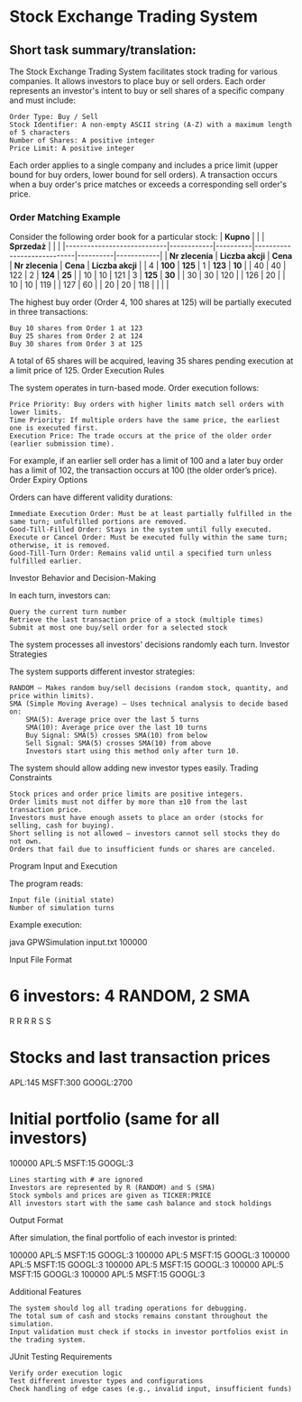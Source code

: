 # Stock Exchange Trading System

## Short task summary/translation:

The Stock Exchange Trading System facilitates stock trading for various companies. It allows investors to place buy or sell orders. Each order represents an investor's intent to buy or sell shares of a specific company and must include:

    Order Type: Buy / Sell
    Stock Identifier: A non-empty ASCII string (A-Z) with a maximum length of 5 characters
    Number of Shares: A positive integer
    Price Limit: A positive integer

Each order applies to a single company and includes a price limit (upper bound for buy orders, lower bound for sell orders). A transaction occurs when a buy order's price matches or exceeds a corresponding sell order's price.
### Order Matching Example

Consider the following order book for a particular stock:
| **Kupno**                  |            |          | **Sprzedaż**              |          |            |
|----------------------------|------------|----------|----------------------------|----------|------------|
| **Nr zlecenia**            | **Liczba akcji** | **Cena**  | **Nr zlecenia**            | **Cena**  | **Liczba akcji** |
| 4                          | **100**     | **125**  | 1                          | **123**  | **10**     |
| 40                         |  40     | 122         | 2                          | **124**  | **25**     |
| 10                         |  10      | 121         | 3                          | **125**  | **30**     |
| 30                         |  30     | 120         |                       | 126      | 20         |
| 10                         |   10     |  119        |                       | 127      | 60         |
| 20                         |     20   |  118        |                            |          |            |

The highest buy order (Order 4, 100 shares at 125) will be partially executed in three transactions:

    Buy 10 shares from Order 1 at 123
    Buy 25 shares from Order 2 at 124
    Buy 30 shares from Order 3 at 125

A total of 65 shares will be acquired, leaving 35 shares pending execution at a limit price of 125.
Order Execution Rules

The system operates in turn-based mode. Order execution follows:

    Price Priority: Buy orders with higher limits match sell orders with lower limits.
    Time Priority: If multiple orders have the same price, the earliest one is executed first.
    Execution Price: The trade occurs at the price of the older order (earlier submission time).

For example, if an earlier sell order has a limit of 100 and a later buy order has a limit of 102, the transaction occurs at 100 (the older order’s price).
Order Expiry Options

Orders can have different validity durations:

    Immediate Execution Order: Must be at least partially fulfilled in the same turn; unfulfilled portions are removed.
    Good-Till-Filled Order: Stays in the system until fully executed.
    Execute or Cancel Order: Must be executed fully within the same turn; otherwise, it is removed.
    Good-Till-Turn Order: Remains valid until a specified turn unless fulfilled earlier.

Investor Behavior and Decision-Making

In each turn, investors can:

    Query the current turn number
    Retrieve the last transaction price of a stock (multiple times)
    Submit at most one buy/sell order for a selected stock

The system processes all investors' decisions randomly each turn.
Investor Strategies

The system supports different investor strategies:

    RANDOM – Makes random buy/sell decisions (random stock, quantity, and price within limits).
    SMA (Simple Moving Average) – Uses technical analysis to decide based on:
        SMA(5): Average price over the last 5 turns
        SMA(10): Average price over the last 10 turns
        Buy Signal: SMA(5) crosses SMA(10) from below
        Sell Signal: SMA(5) crosses SMA(10) from above
        Investors start using this method only after turn 10.

The system should allow adding new investor types easily.
Trading Constraints

    Stock prices and order price limits are positive integers.
    Order limits must not differ by more than ±10 from the last transaction price.
    Investors must have enough assets to place an order (stocks for selling, cash for buying).
    Short selling is not allowed – investors cannot sell stocks they do not own.
    Orders that fail due to insufficient funds or shares are canceled.

Program Input and Execution

The program reads:

    Input file (initial state)
    Number of simulation turns

Example execution:

java GPWSimulation input.txt 100000

Input File Format

# 6 investors: 4 RANDOM, 2 SMA
R R R R S S

# Stocks and last transaction prices
APL:145 MSFT:300 GOOGL:2700

# Initial portfolio (same for all investors)
100000 APL:5 MSFT:15 GOOGL:3

    Lines starting with # are ignored
    Investors are represented by R (RANDOM) and S (SMA)
    Stock symbols and prices are given as TICKER:PRICE
    All investors start with the same cash balance and stock holdings

Output Format

After simulation, the final portfolio of each investor is printed:

100000 APL:5 MSFT:15 GOOGL:3
100000 APL:5 MSFT:15 GOOGL:3
100000 APL:5 MSFT:15 GOOGL:3
100000 APL:5 MSFT:15 GOOGL:3
100000 APL:5 MSFT:15 GOOGL:3
100000 APL:5 MSFT:15 GOOGL:3

Additional Features

    The system should log all trading operations for debugging.
    The total sum of cash and stocks remains constant throughout the simulation.
    Input validation must check if stocks in investor portfolios exist in the trading system.

JUnit Testing Requirements

    Verify order execution logic
    Test different investor types and configurations
    Check handling of edge cases (e.g., invalid input, insufficient funds)
